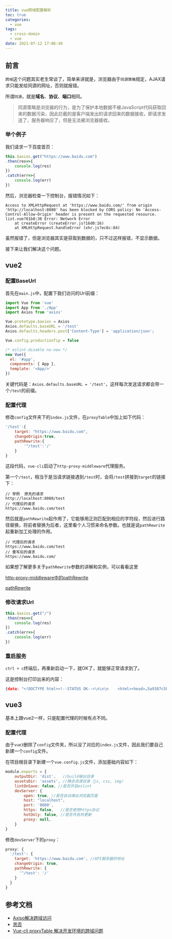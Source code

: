```yaml
---
title: vue跨域配置解析
toc: true
categories:
  - vue
tags:
  - cross-domin
  - vue
date: 2021-07-12 17:06:49
---
```

## 前言
`跨域`这个问题其实老生常谈了，简单来讲就是，浏览器由于`同源策略`规定，AJAX请求只能发给同源的网址，否则就报错。

所谓`同源`，就是**域名**、**协议**、**端口**相同。

> 同源策略是浏览器的行为，是为了保护本地数据不被JavaScript代码获取回来的数据污染，因此拦截的是客户端发出的请求回来的数据接收，即请求发送了，服务器响应了，但是无法被浏览器接收。

<!-- more -->

### 举个例子

我们请求一下百度首页：

```js
this.$axios.get("https://www.baidu.com")
.then(res=>{
    console.log(res)
})
.catch(err=>{
    console.log(err)
})
```

然后，浏览器检查一下控制台，报错情况如下：

```
Access to XMLHttpRequest at 'https://www.baidu.com/' from origin 'http://localhost:8080' has been blocked by CORS policy: No 'Access-Control-Allow-Origin' header is present on the requested resource.
list.vue?61b8:36 Error: Network Error
    at createError (createError.js?16d0:16)
    at XMLHttpRequest.handleError (xhr.js?ec6c:84)
```

虽然报错了，但是浏览器其实是获取到数据的，只不过这样报错，不显示数据。

接下来让我们解决这个问题。

## vue2

### 配置BaseUrl

首先在`main.js`中，配置下我们访问的Url前缀：

```js
import Vue from 'vue'
import App from './App'
import Axios from 'axios'

Vue.prototype.$axios = Axios
Axios.defaults.baseURL = '/test'
Axios.defaults.headers.post['Content-Type'] = 'application/json';

Vue.config.productionTip = false

/* eslint-disable no-new */
new Vue({
  el: '#app',
  components: { App },
  template: '<App/>'
})
```

关键代码是：`Axios.defaults.baseURL = '/test'`，这样每次发送请求都会带一个`/test`的前缀。

### 配置代理

修改`config`文件夹下的`index.js`文件，在`proxyTable`中加上如下代码：

```js
'/test':{
    target: "https://www.baidu.com",
    changeOrigin:true,
    pathRewrite:{
        '^/test':'/'
    }
}
```

这段代码，`vue-cli`启动了`http-proxy-middleware`代理服务。

第一个`/test`，相当于是当请求链接遇到`/test`时，会将`/test`拼接到`target`的链接下：

```
// 举例  原先的请求
http://localhost:8080/test
// 代理后的请求
https://www.baidu.com/test
```

然后就是`pathRewrite`起作用了，它能够用正则匹配到相应的字符段，然后进行路径替换，将前者替换为后者，这里看个人习惯来命名参数。也就是说`pathRewrite`起重新加工处理的作用。

```
// 代理后的请求
https://www.baidu.com/test
// 重写后的请求
https://www.baidu.com/
```

如果想了解更多关于`pathRewrite`参数的讲解和实例，可以看看这里

[http-proxy-middleware中的pathRewrite](https://github.com/chimurai/http-proxy-middleware/blob/master/recipes/pathRewrite.md#rewrite-paths)

[pathRewrite](https://lvyongbo.gitbooks.io/http-proxy-middleware/content/pathrewrite.html)

### 修改请求Url

```js
this.$axios.get("/")
.then(res=>{
	console.log(res)
})
.catch(err=>{
	console.log(err)
})
```

### 重启服务

`ctrl + c`终端后，再重新启动一下，就OK了，就能够正常请求到了。

这是控制台打印出来的内容：

```json
{data: "<!DOCTYPE html><!--STATUS OK-->\n\n\n    <html><head>…5a9387c5b.js\"></script>\n</body>\n        \n\t</html>", status: 200, statusText: "OK", headers: {…}, config: {…}, …}
```



## vue3

基本上跟vue2一样，只是配置代理的时候有点不同。

### 配置代理

由于`vue3`删除了`config`文件夹，所以没了对应的`index.js`文件，因此我们要自己新建一个`config`文件。

在项目根目录下新建一个`vue.config.js`文件，添加基础内容如下：

```js
module.exports = {
    outputDir: 'dist',   //build输出目录
    assetsDir: 'assets', //静态资源目录（js, css, img）
    lintOnSave: false, //是否开启eslint
    devServer: {
        open: true, //是否自动弹出浏览器页面
        host: "localhost", 
        port: '8080', 
        https: false,   //是否使用https协议
        hotOnly: false, //是否开启热更新
        proxy: null,
    }
}
```

修改`devServer`下的`proxy`：

```js
proxy: {
  '/test': {
    target: 'https://www.baidu.com', //API服务器的地址
    changeOrigin: true,
    pathRewrite: {
      '^/test': '/'
    }
  }
}
```

## 参考文档

- [Axiso解决跨域访问](https://blog.csdn.net/yuanlaijike/article/details/80522621)
- [思否](https://segmentfault.com/q/1010000012607105)
- [Vue-cli proxyTable 解决开发环境的跨域问题](https://www.jianshu.com/p/95b2caf7e0da)


